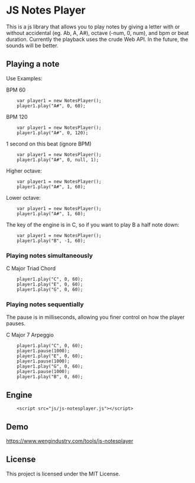 # JS Notes Player

This is a js library that allows you to play notes by giving a letter with or without accidental (eg. Ab, A, A#), octave (-num, 0, num), and bpm or beat duration. Currently the playback uses the crude Web API. In the future, the sounds will be better.

## Playing a note

Use Examples:

BPM 60
```
    var player1 = new NotesPlayer();
    player1.play("A#", 0, 60);
```

BPM 120
```
    var player1 = new NotesPlayer();
    player1.play("A#", 0, 120);
```

1 second on this beat (ignore BPM)
```
    var player1 = new NotesPlayer();
    player1.play("A#", 0, null, 1);
```

Higher octave:
```
    var player1 = new NotesPlayer();
    player1.play("A#", 1, 60);
```

Lower octave:
```
    var player1 = new NotesPlayer();
    player1.play("A#", 1, 60);
```

The key of the engine is in C, so if you want to play B a half note down:
```
    var player1 = new NotesPlayer();
    player1.play("B", -1, 60);
```


### Playing notes simultaneously

C Major Triad Chord
```
    player1.play("C", 0, 60);
    player1.play("E", 0, 60);
    player1.play("G", 0, 60);
```

### Playing notes sequentially

The pause is in milliseconds, allowing you finer control on how the player pauses.

C Major 7 Arpeggio
```
    player1.play("C", 0, 60);
    player1.pause(1000);
    player1.play("E", 0, 60);
    player1.pause(1000);
    player1.play("G", 0, 60);
    player1.pause(1000);
    player1.play("B", 0, 60);
```

## Engine

```
    <script src="js/js-notesplayer.js"></script>
```

## Demo

https://www.wengindustry.com/tools/js-notesplayer

## License

This project is licensed under the MIT License.
